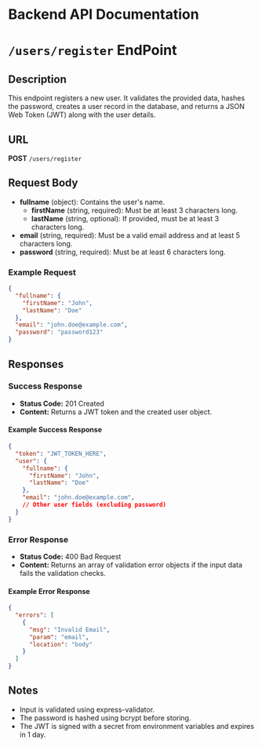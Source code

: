 # Backend API Documentation

# `/users/register` EndPoint

## Description
This endpoint registers a new user. It validates the provided data, hashes the password, creates a user record in the database, and returns a JSON Web Token (JWT) along with the user details.

## URL
**POST** `/users/register`

## Request Body
- **fullname** (object): Contains the user's name.
  - **firstName** (string, required): Must be at least 3 characters long.
  - **lastName** (string, optional): If provided, must be at least 3 characters long.
- **email** (string, required): Must be a valid email address and at least 5 characters long.
- **password** (string, required): Must be at least 6 characters long.

### Example Request
```json
{
  "fullname": {
    "firstName": "John",
    "lastName": "Doe"
  },
  "email": "john.doe@example.com",
  "password": "password123"
}
```

## Responses

### Success Response
- **Status Code:** 201 Created
- **Content:** Returns a JWT token and the created user object.

#### Example Success Response
```json
{
  "token": "JWT_TOKEN_HERE",
  "user": {
    "fullname": {
      "firstName": "John",
      "lastName": "Doe"
    },
    "email": "john.doe@example.com",
    // Other user fields (excluding password)
  }
}
```

### Error Response
- **Status Code:** 400 Bad Request
- **Content:** Returns an array of validation error objects if the input data fails the validation checks.

#### Example Error Response
```json
{
  "errors": [
    {
      "msg": "Invalid Email",
      "param": "email",
      "location": "body"
    }
  ]
}
```
## Notes
- Input is validated using express-validator.
- The password is hashed using bcrypt before storing.
- The JWT is signed with a secret from environment variables and expires in 1 day. 
